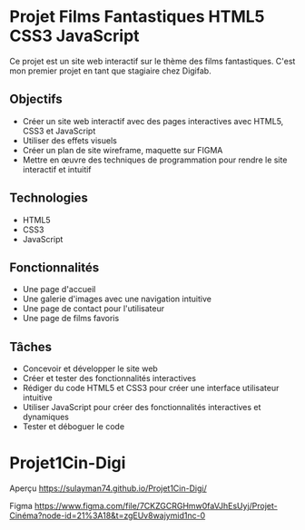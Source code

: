 # Projet Films Fantastiques HTML5 CSS3 JavaScript

Ce projet est un site web interactif sur le thème des films fantastiques. C'est mon premier projet en tant que stagiaire chez Digifab.

## Objectifs

- Créer un site web interactif avec des pages interactives avec HTML5, CSS3 et JavaScript
- Utiliser des effets visuels
- Créer un plan de site wireframe, maquette sur FIGMA
- Mettre en œuvre des techniques de programmation pour rendre le site interactif et intuitif

## Technologies

- HTML5
- CSS3
- JavaScript

## Fonctionnalités

- Une page d'accueil
- Une galerie d'images avec une navigation intuitive
- Une page de contact pour l'utilisateur
- Une page de films favoris

## Tâches

- Concevoir et développer le site web
- Créer et tester des fonctionnalités interactives
- Rédiger du code HTML5 et CSS3 pour créer une interface utilisateur intuitive
- Utiliser JavaScript pour créer des fonctionnalités interactives et dynamiques
- Tester et déboguer le code

# Projet1Cin-Digi

Aperçu https://sulayman74.github.io/Projet1Cin-Digi/

Figma https://www.figma.com/file/7CKZGCRGHmw0faVJhEsUyj/Projet-Cinéma?node-id=21%3A18&t=zgEUv8wajymid1nc-0
